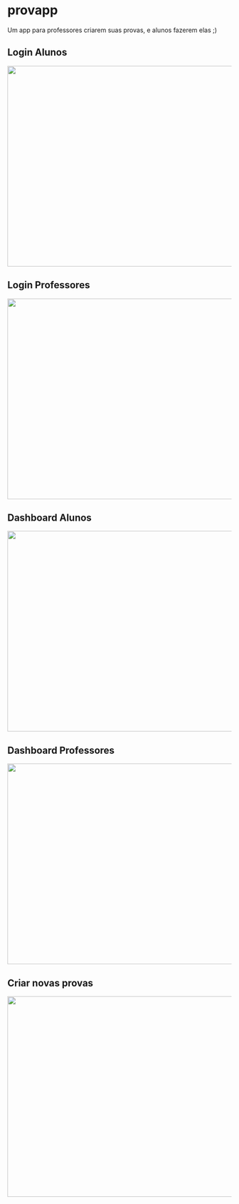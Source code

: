 # provapp
Um app para professores criarem suas provas, e alunos fazerem elas ;)

## Login Alunos
<img src="https://i.imgur.com/L6nJQww.png" width="800" height="450"  />

## Login Professores
<img src="https://i.imgur.com/MjaqCpH.png" width="800" height="450"  />

## Dashboard Alunos
<img src="https://i.imgur.com/mqHDJNh.png" width="800" height="450"  />

## Dashboard Professores
<img src="https://i.imgur.com/B33mEza.png" width="800" height="450"  />

## Criar novas provas
<img src="https://i.imgur.com/V7d9LC1.png" width="800" height="450"  />
